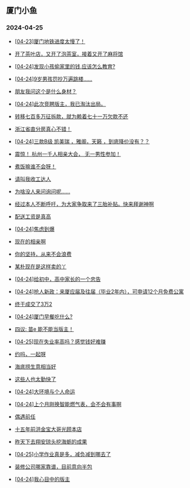 ## 厦门小鱼 
### 2024-04-25

+ [[04-23]厦门地铁进度太慢了！](http://bbs.xmfish.com/read-htm-tid-18180958.html)

+ [开了茶叶店，又开了泡茶室，接着又开了麻将馆](http://bbs.xmfish.com/read-htm-tid-18180950.html)

+ [[04-24]发现小孩偷家里的钱,应该怎么教育?](http://bbs.xmfish.com/read-htm-tid-18181060.html)

+ [[04-24]9岁男孩罚抄万遍跳楼……](http://bbs.xmfish.com/read-htm-tid-18181081.html)

+ [朋友我问这个是什么身材？](http://bbs.xmfish.com/read-htm-tid-18180973.html)

+ [[04-24]此次竞聘版主，我已淘汰出局。](http://bbs.xmfish.com/read-htm-tid-18180946.html)

+ [转移七百多万征拆款，就为赖着七十一万欠款不还](http://bbs.xmfish.com/read-htm-tid-18181109.html)

+ [浙江省直分房真心不错！](http://bbs.xmfish.com/read-htm-tid-18181209.html)

+ [[04-24]三款B级 凯美瑞 ，雅阁，天籁 ，到底降价没有？？](http://bbs.xmfish.com/read-htm-tid-18181120.html)

+ [震惊！
杭州一千人相亲大会，
无一男性参加！](http://bbs.xmfish.com/read-htm-tid-18181106.html)

+ [煮饭嘛谁不会呀！](http://bbs.xmfish.com/read-htm-tid-18181156.html)

+ [请叫我收工达人](http://bbs.xmfish.com/read-htm-tid-18181038.html)

+ [为啥没人来问询问呢……](http://bbs.xmfish.com/read-htm-tid-18181237.html)

+ [经过本人不断呼吁，为大家争取来了三胎补贴。快来拜谢神啊](http://bbs.xmfish.com/read-htm-tid-18181170.html)

+ [配送工资是真高](http://bbs.xmfish.com/read-htm-tid-18181253.html)

+ [[04-24]焦虑到爆](http://bbs.xmfish.com/read-htm-tid-18181274.html)

+ [现在的相亲啊](http://bbs.xmfish.com/read-htm-tid-18181363.html)

+ [你的坚持，从来不会浪费](http://bbs.xmfish.com/read-htm-tid-18181273.html)

+ [某朴现在是这样卖的丫](http://bbs.xmfish.com/read-htm-tid-18181404.html)

+ [[04-24]给初中，高中家长的一个忠告](http://bbs.xmfish.com/read-htm-tid-18181335.html)

+ [[04-24]抢人新政：来厦应届及往届（毕业2年内），可申请12个月免费公寓](http://bbs.xmfish.com/read-htm-tid-18181232.html)

+ [终于成交了3万2](http://bbs.xmfish.com/read-htm-tid-18181413.html)

+ [[04-24]厦门早餐吃什么?](http://bbs.xmfish.com/read-htm-tid-18181333.html)

+ [四议:  苗e  能不能当版主！](http://bbs.xmfish.com/read-htm-tid-18181390.html)

+ [[04-25]现在失业率高吗？感觉钱好难赚](http://bbs.xmfish.com/read-htm-tid-18181506.html)

+ [约吗，一起呀](http://bbs.xmfish.com/read-htm-tid-18181450.html)

+ [海底捞生意相当好](http://bbs.xmfish.com/read-htm-tid-18181428.html)

+ [这些人也太勤快了](http://bbs.xmfish.com/read-htm-tid-18181569.html)

+ [[04-24]大环境与个人命运](http://bbs.xmfish.com/read-htm-tid-18181345.html)

+ [[04-24]上个月刚换智能燃气表，会不会有事啊](http://bbs.xmfish.com/read-htm-tid-18181354.html)

+ [偶遇前任](http://bbs.xmfish.com/read-htm-tid-18181529.html)

+ [十五年前洪金宝大哥光顾本店](http://bbs.xmfish.com/read-htm-tid-18181594.html)

+ [昨天下去翔安琼头挖海蛎的成果](http://bbs.xmfish.com/read-htm-tid-18181472.html)

+ [[04-25]小学作业真是多，减负减到哪去了](http://bbs.xmfish.com/read-htm-tid-18181557.html)

+ [装修公司哪家靠谱，目前意向半包](http://bbs.xmfish.com/read-htm-tid-18181476.html)

+ [[04-24]我心目中的版主](http://bbs.xmfish.com/read-htm-tid-18181446.html)

